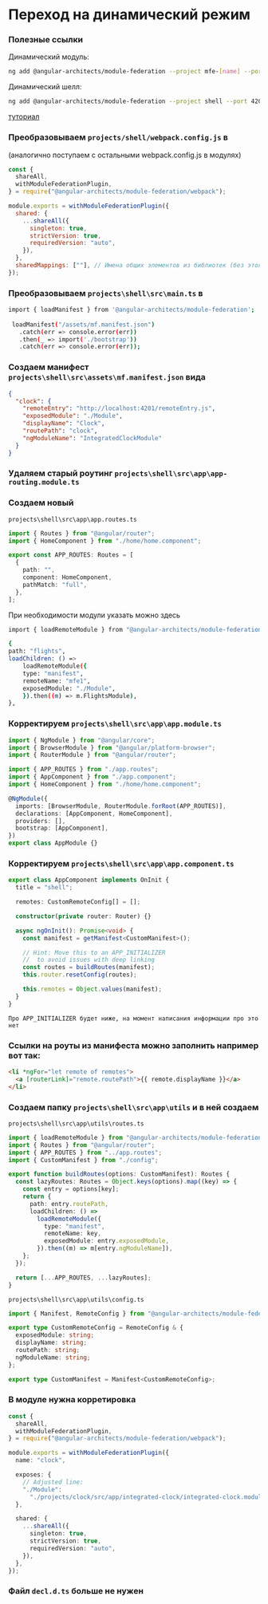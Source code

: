 # Переход на динамический режим

### Полезные ссылки
Динамический модуль:
```bash
ng add @angular-architects/module-federation --project mfe-[name] --port 4201 --type remote
```
Динамический шелл:
```bash
ng add @angular-architects/module-federation --project shell --port 4200 --type dynamic-host
```

[туториал](https://www.angulararchitects.io/en/aktuelles/dynamic-module-federation-with-angular/)

### Преобразовываем `projects/shell/webpack.config.js` в

(аналогично поступаем с остальными webpack.config.js в модулях)

```js
const {
  shareAll,
  withModuleFederationPlugin,
} = require("@angular-architects/module-federation/webpack");

module.exports = withModuleFederationPlugin({
  shared: {
    ...shareAll({
      singleton: true,
      strictVersion: true,
      requiredVersion: "auto",
    }),
  },
  sharedMappings: [""], // Имена общих элементов из библиотек (без этого они не создаются как синглтоны)
});
```

### Преобразовываем `projects\shell\src\main.ts` в 

```bash
import { loadManifest } from '@angular-architects/module-federation';
 
 loadManifest("/assets/mf.manifest.json")
   .catch(err => console.error(err))
   .then(_ => import('./bootstrap'))
   .catch(err => console.error(err));
```

### Создаем манифест `projects\shell\src\assets\mf.manifest.json` вида

```json
{
  "clock": {
    "remoteEntry": "http://localhost:4201/remoteEntry.js",
    "exposedModule": "./Module",
    "displayName": "Clock",
    "routePath": "clock",
    "ngModuleName": "IntegratedClockModule"
  }
}

```

### Удаляем старый роутинг `projects\shell\src\app\app-routing.module.ts`

### Создаем новый 
`projects\shell\src\app\app.routes.ts`

```ts
import { Routes } from "@angular/router";
import { HomeComponent } from "./home/home.component";

export const APP_ROUTES: Routes = [
  {
    path: "",
    component: HomeComponent,
    pathMatch: "full",
  },
];
```

При необходимости модули указать можно здесь
```bash
import { loadRemoteModule } from "@angular-architects/module-federation";

{
path: "flights",
loadChildren: () =>
    loadRemoteModule({
    type: "manifest",
    remoteName: "mfe1",
    exposedModule: "./Module",
    }).then((m) => m.FlightsModule),
},
```

### Корректируем `projects\shell\src\app\app.module.ts`

```ts
import { NgModule } from "@angular/core";
import { BrowserModule } from "@angular/platform-browser";
import { RouterModule } from "@angular/router";

import { APP_ROUTES } from "./app.routes";
import { AppComponent } from "./app.component";
import { HomeComponent } from "./home/home.component";

@NgModule({
  imports: [BrowserModule, RouterModule.forRoot(APP_ROUTES)],
  declarations: [AppComponent, HomeComponent],
  providers: [],
  bootstrap: [AppComponent],
})
export class AppModule {}
```
### Корректируем `projects\shell\src\app\app.component.ts`

```ts
export class AppComponent implements OnInit {
  title = "shell";

  remotes: CustomRemoteConfig[] = [];

  constructor(private router: Router) {}

  async ngOnInit(): Promise<void> {
    const manifest = getManifest<CustomManifest>();

    // Hint: Move this to an APP_INITIALIZER
    //  to avoid issues with deep linking
    const routes = buildRoutes(manifest);
    this.router.resetConfig(routes);

    this.remotes = Object.values(manifest);
  }
}
```

`Про APP_INITIALIZER будет ниже, на момент написания информации про это нет`

### Ссылки на роуты из манифеста можно заполнить например вот так:
```html
<li *ngFor="let remote of remotes">
  <a [routerLink]="remote.routePath">{{ remote.displayName }}</a>
</li>
```

### Cоздаем папку `projects\shell\src\app\utils` и в ней создаем

`projects\shell\src\app\utils\routes.ts`
```ts
import { loadRemoteModule } from "@angular-architects/module-federation";
import { Routes } from "@angular/router";
import { APP_ROUTES } from "../app.routes";
import { CustomManifest } from "./config";

export function buildRoutes(options: CustomManifest): Routes {
  const lazyRoutes: Routes = Object.keys(options).map((key) => {
    const entry = options[key];
    return {
      path: entry.routePath,
      loadChildren: () =>
        loadRemoteModule({
          type: "manifest",
          remoteName: key,
          exposedModule: entry.exposedModule,
        }).then((m) => m[entry.ngModuleName]),
    };
  });

  return [...APP_ROUTES, ...lazyRoutes];
}
```

`projects\shell\src\app\utils\config.ts`
```ts
import { Manifest, RemoteConfig } from "@angular-architects/module-federation";

export type CustomRemoteConfig = RemoteConfig & {
  exposedModule: string;
  displayName: string;
  routePath: string;
  ngModuleName: string;
};

export type CustomManifest = Manifest<CustomRemoteConfig>;
```

### В модуле нужна корретировка

```ts
const {
  shareAll,
  withModuleFederationPlugin,
} = require("@angular-architects/module-federation/webpack");

module.exports = withModuleFederationPlugin({
  name: "clock",

  exposes: {
    // Adjusted line:
    "./Module":
      "./projects/clock/src/app/integrated-clock/integrated-clock.module.ts",
  },

  shared: {
    ...shareAll({
      singleton: true,
      strictVersion: true,
      requiredVersion: "auto",
    }),
  },
});
```

### Файл `decl.d.ts` больше не нужен